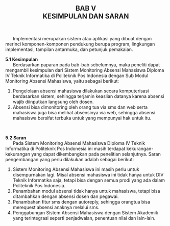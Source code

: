 <h2 align="center">BAB V<br>
KESIMPULAN DAN SARAN</h2>
<br>
<p align="justify">

&nbsp;&nbsp;&nbsp;&nbsp;&nbsp;&nbsp;Implementasi merupakan sistem atau aplikasi yang dibuat dengan merinci komponen-komponen pendukung berupa program, lingkungan implementasi, tampilan antarmuka, dan petunjuk pemakaian.<br>

<strong>5.1  Kesimpulan</strong><br>
&nbsp;&nbsp;&nbsp;&nbsp;&nbsp;&nbsp;Berdasarkan paparan pada bab-bab sebelumnya, maka peneliti dapat mengambil kesimpulan dari Sistem Monitoring Absensi Mahasiswa Diploma IV Teknik Informatika  di Politeknik Pos Indonesia dengan Sub Modul Monitoring Absensi Mahasiswa, yaitu sebagai berikut:<br>
1.	Pengelolaan absensi mahasiswa dilakukan secara komputerisasi berdasarkan sistem, sehingga terjamin keaslian datanya karena absensi wajib diinputkan langsung oleh dosen.<br>
2.	Absensi bisa dimonitoring oleh orang tua via sms dan web serta mahasiswa juga bisa melihat absensinya via web, sehingga absensi mahasiswa bersifat terbuka untuk yang mempunyai hak untuk itu. <br>
<br>

<strong>5.2  Saran</strong><br>
&nbsp;&nbsp;&nbsp;&nbsp;&nbsp;&nbsp;Pada Sistem Monitoring Absensi Mahasiswa Diploma IV Teknik Informatika  di Politeknik Pos Indonesia ini masih terdapat kekurangan-kekurangan yang dapat dikembangkan pada penelitian selanjutnya. Saran pengembangan yang perlu dilakukan adalah sebagai berikut:<br>
1.	Sistem Monitoring Absensi Mahasiswa ini masih perlu untuk disempurnakan lagi. Misal absensi mahasiswa ini tidak hanya untuk DIV Teknik Informatika saja, tetapi bisa dengan semua prodi yang ada dalam Politeknik Pos Indonesia.<br>
2.	Penambahan modul absensi tidak hanya untuk mahasiswa, tetapi bisa ditambahkan dengan absensi dosen dan pegawai.<br>
3.	Penambahan fitur sms dengan autoreply, sehingga orangtua bisa merequest absensi anaknya melalui sms.<br>
4.	Penggabungan Sistem Absensi Mahasiswa dengan Sistem Akademik yang terintegrasi seperti penjadwalan, penentuan nilai dan lain-lain.<br>

</p>